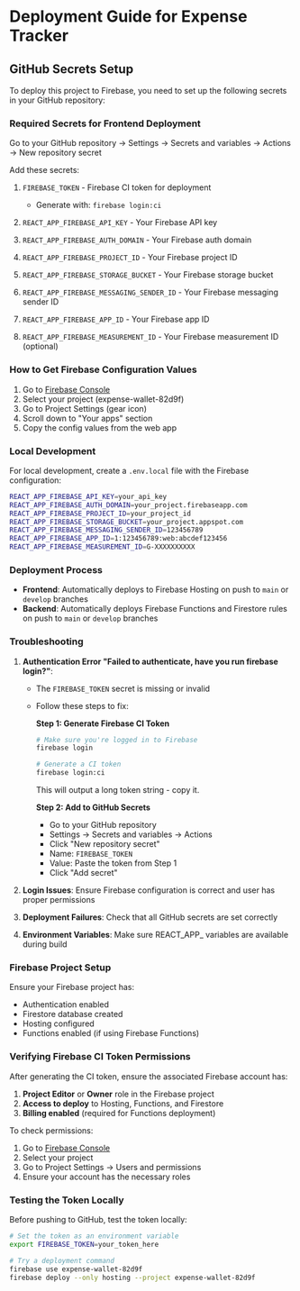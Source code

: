 # Deployment Guide for Expense Tracker

## GitHub Secrets Setup

To deploy this project to Firebase, you need to set up the following secrets in your GitHub repository:

### Required Secrets for Frontend Deployment

Go to your GitHub repository → Settings → Secrets and variables → Actions → New repository secret

Add these secrets:

1. `FIREBASE_TOKEN` - Firebase CI token for deployment
   - Generate with: `firebase login:ci`

2. `REACT_APP_FIREBASE_API_KEY` - Your Firebase API key
3. `REACT_APP_FIREBASE_AUTH_DOMAIN` - Your Firebase auth domain
4. `REACT_APP_FIREBASE_PROJECT_ID` - Your Firebase project ID
5. `REACT_APP_FIREBASE_STORAGE_BUCKET` - Your Firebase storage bucket
6. `REACT_APP_FIREBASE_MESSAGING_SENDER_ID` - Your Firebase messaging sender ID
7. `REACT_APP_FIREBASE_APP_ID` - Your Firebase app ID
8. `REACT_APP_FIREBASE_MEASUREMENT_ID` - Your Firebase measurement ID (optional)

### How to Get Firebase Configuration Values

1. Go to [Firebase Console](https://console.firebase.google.com/)
2. Select your project (expense-wallet-82d9f)
3. Go to Project Settings (gear icon)
4. Scroll down to "Your apps" section
5. Copy the config values from the web app

### Local Development

For local development, create a `.env.local` file with the Firebase configuration:

```bash
REACT_APP_FIREBASE_API_KEY=your_api_key
REACT_APP_FIREBASE_AUTH_DOMAIN=your_project.firebaseapp.com
REACT_APP_FIREBASE_PROJECT_ID=your_project_id
REACT_APP_FIREBASE_STORAGE_BUCKET=your_project.appspot.com
REACT_APP_FIREBASE_MESSAGING_SENDER_ID=123456789
REACT_APP_FIREBASE_APP_ID=1:123456789:web:abcdef123456
REACT_APP_FIREBASE_MEASUREMENT_ID=G-XXXXXXXXXX
```

### Deployment Process

- **Frontend**: Automatically deploys to Firebase Hosting on push to `main` or `develop` branches
- **Backend**: Automatically deploys Firebase Functions and Firestore rules on push to `main` or `develop` branches

### Troubleshooting

1. **Authentication Error "Failed to authenticate, have you run firebase login?"**:
   - The `FIREBASE_TOKEN` secret is missing or invalid
   - Follow these steps to fix:

     **Step 1: Generate Firebase CI Token**
     ```bash
     # Make sure you're logged in to Firebase
     firebase login

     # Generate a CI token
     firebase login:ci
     ```
     This will output a long token string - copy it.

     **Step 2: Add to GitHub Secrets**
     - Go to your GitHub repository
     - Settings → Secrets and variables → Actions
     - Click "New repository secret"
     - Name: `FIREBASE_TOKEN`
     - Value: Paste the token from Step 1
     - Click "Add secret"

2. **Login Issues**: Ensure Firebase configuration is correct and user has proper permissions
3. **Deployment Failures**: Check that all GitHub secrets are set correctly
4. **Environment Variables**: Make sure REACT_APP_ variables are available during build

### Firebase Project Setup

Ensure your Firebase project has:
- Authentication enabled
- Firestore database created
- Hosting configured
- Functions enabled (if using Firebase Functions)

### Verifying Firebase CI Token Permissions

After generating the CI token, ensure the associated Firebase account has:

1. **Project Editor** or **Owner** role in the Firebase project
2. **Access to deploy** to Hosting, Functions, and Firestore
3. **Billing enabled** (required for Functions deployment)

To check permissions:
1. Go to [Firebase Console](https://console.firebase.google.com/)
2. Select your project
3. Go to Project Settings → Users and permissions
4. Ensure your account has the necessary roles

### Testing the Token Locally

Before pushing to GitHub, test the token locally:

```bash
# Set the token as an environment variable
export FIREBASE_TOKEN=your_token_here

# Try a deployment command
firebase use expense-wallet-82d9f
firebase deploy --only hosting --project expense-wallet-82d9f
```